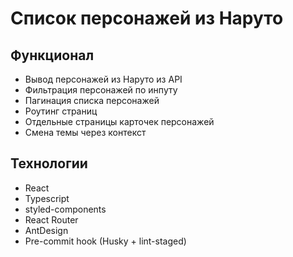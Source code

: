 # Список персонажей из Наруто

## Функционал

- Вывод персонажей из Наруто из API
- Фильтрация персонажей по инпуту
- Пагинация списка персонажей
- Роутинг страниц
- Отдельные страницы карточек персонажей
- Смена темы через контекст

## Технологии

- React
- Typescript
- styled-components
- React Router
- AntDesign
- Pre-commit hook (Husky + lint-staged)
